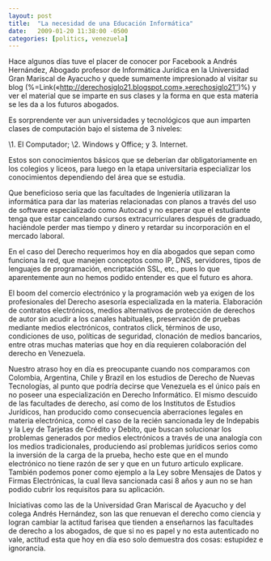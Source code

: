 ```yaml
---
layout: post
title:  "La necesidad de una Educación Informática"
date:   2009-01-20 11:38:00 -0500
categories: [politics, venezuela]
---
```


Hace algunos días tuve el placer de conocer por Facebook a Andrés Hernández, Abogado profesor de Informática Jurídica en la Universidad Gran Mariscal de Ayacucho y quede sumamente impresionado al visitar su blog
(%=Link(«http://derechosiglo21.blogspot.com»,»erechosiglo21″)%) y ver el material que se imparte en sus clases y la forma en que esta materia se les da a los futuros abogados.

Es sorprendente ver aun universidades y tecnológicos que aun imparten clases de computación bajo el sistema de 3 niveles:

\1. El Computador;
\2. Windows y Office;
y 3. Internet.

Estos son conocimientos básicos que se deberían dar obligatoriamente en los colegios y liceos, para luego en la etapa universitaria especializar los conocimientos dependiendo del área que se estudia.

Que beneficioso seria que las facultades de Ingeniería utilizaran la informática para dar las materias relacionadas con planos a través del uso de software especializado como Autocad y no esperar que el estudiante tenga que estar cancelando cursos extracurriculares después de graduado, haciéndole perder mas tiempo y dinero y retardar su incorporación en el mercado laboral.

En el caso del Derecho requerimos hoy en día abogados que sepan como funciona la red, que manejen conceptos como IP, DNS, servidores, tipos de lenguajes de programación, encriptación SSL, etc., pues lo que aparentemente aun no hemos podido entender es que el futuro es ahora.

El boom del comercio electrónico y la programación web ya exigen de los profesionales del Derecho asesoría especializada en la materia. Elaboración de contratos electrónicos, medios alternativos de protección de derechos de autor sin acudir a los canales habituales, preservación de pruebas mediante medios electrónicos, contratos click, términos de uso, condiciones de uso, políticas de seguridad, clonación de medios bancarios, entre otras muchas materias que hoy en día requieren colaboración del derecho en Venezuela.

Nuestro atraso hoy en día es preocupante cuando nos comparamos con Colombia, Argentina, Chile y Brazil en los estudios de Derecho de Nuevas Tecnologías, al punto que podría decirse que Venezuela es el único país en no poseer una especialización en Derecho Informático. El mismo descuido de las facultades de derecho, así como de los Institutos de Estudios Jurídicos, han producido como consecuencia aberraciones legales en materia electrónica, como el caso de la recién sancionada ley de Indepabis y la Ley de Tarjetas de Crédito y Debito, que buscan solucionar los problemas generados por medios electrónicos a través de una analogía con los medios tradicionales, produciendo así problemas jurídicos serios como la inversión de la carga de la prueba, hecho este que en el mundo electrónico no tiene razón de ser y que en un futuro articulo explicare. También podemos poner como ejemplo a la Ley sobre Mensajes de Datos y Firmas Electrónicas, la cual lleva sancionada casi 8 años y aun no se han podido cubrir los requisitos para su aplicación.

Iniciativas como las de la Universidad Gran Mariscal de Ayacucho y del colega Andrés Hernández, son las que renuevan el derecho como ciencia y logran cambiar la actitud farisea que tienden a enseñarnos las facultades de derecho a los abogados, de que si no es papel y no esta autenticado no vale, actitud esta que hoy en día eso solo demuestra dos cosas: estupidez e ignorancia.